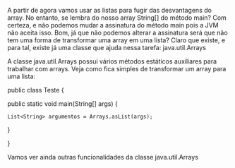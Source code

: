 A partir de agora vamos usar as listas para fugir das desvantagens do array. No entanto, se lembra do nosso array String[] do método main? Com certeza, e não podemos mudar a assinatura do método main pois a JVM não aceita isso. Bom, já que não podemos alterar a assinatura será que não tem uma forma de transformar uma array em uma lista? Claro que existe, e para tal, existe já uma classe que ajuda nessa tarefa: java.util.Arrays

A classe java.util.Arrays possui vários métodos estáticos auxiliares para trabalhar com arrays. Veja como fica simples de transformar um array para uma lista:

public class Teste {

  public static void main(String[] args) {

    List<String> argumentos = Arrays.asList(args);

  }

}

Vamos ver ainda outras funcionalidades da classe java.util.Arrays